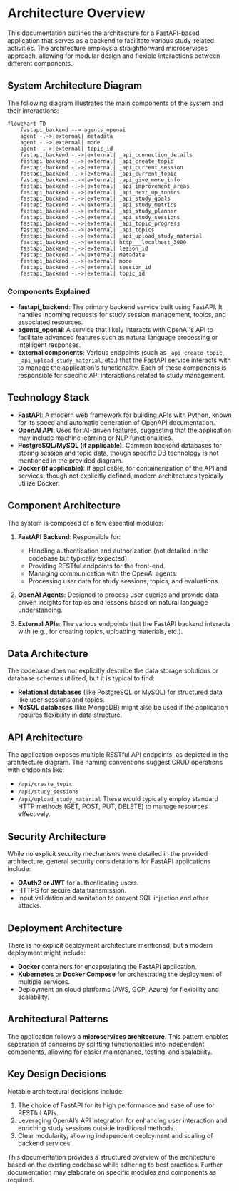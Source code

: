 # Architecture Overview

This documentation outlines the architecture for a FastAPI-based application that serves as a backend to facilitate various study-related activities. The architecture employs a straightforward microservices approach, allowing for modular design and flexible interactions between different components.

## System Architecture Diagram

The following diagram illustrates the main components of the system and their interactions:

```mermaid
flowchart TD
    fastapi_backend --> agents_openai
    agent -.->|external| metadata
    agent -.->|external| mode
    agent -.->|external| topic_id
    fastapi_backend -.->|external| _api_connection_details
    fastapi_backend -.->|external| _api_create_topic
    fastapi_backend -.->|external| _api_current_session
    fastapi_backend -.->|external| _api_current_topic
    fastapi_backend -.->|external| _api_give_more_info
    fastapi_backend -.->|external| _api_improvement_areas
    fastapi_backend -.->|external| _api_next_up_topics
    fastapi_backend -.->|external| _api_study_goals
    fastapi_backend -.->|external| _api_study_metrics
    fastapi_backend -.->|external| _api_study_planner
    fastapi_backend -.->|external| _api_study_sessions
    fastapi_backend -.->|external| _api_topic_progress
    fastapi_backend -.->|external| _api_topics
    fastapi_backend -.->|external| _api_upload_study_material
    fastapi_backend -.->|external| http___localhost_3000
    fastapi_backend -.->|external| lesson_id
    fastapi_backend -.->|external| metadata
    fastapi_backend -.->|external| mode
    fastapi_backend -.->|external| session_id
    fastapi_backend -.->|external| topic_id
```

### Components Explained
- **fastapi_backend**: The primary backend service built using FastAPI. It handles incoming requests for study session management, topics, and associated resources.
- **agents_openai**: A service that likely interacts with OpenAI's API to facilitate advanced features such as natural language processing or intelligent responses.
- **external components**: Various endpoints (such as `_api_create_topic`, `_api_upload_study_material`, etc.) that the FastAPI service interacts with to manage the application's functionality. Each of these components is responsible for specific API interactions related to study management.

## Technology Stack

- **FastAPI**: A modern web framework for building APIs with Python, known for its speed and automatic generation of OpenAPI documentation.
- **OpenAI API**: Used for AI-driven features, suggesting that the application may include machine learning or NLP functionalities.
- **PostgreSQL/MySQL (if applicable)**: Common backend databases for storing session and topic data, though specific DB technology is not mentioned in the provided diagram.
- **Docker (if applicable)**: If applicable, for containerization of the API and services; though not explicitly defined, modern architectures typically utilize Docker.

## Component Architecture

The system is composed of a few essential modules:
1. **FastAPI Backend**: Responsible for:
   - Handling authentication and authorization (not detailed in the codebase but typically expected).
   - Providing RESTful endpoints for the front-end.
   - Managing communication with the OpenAI agents.
   - Processing user data for study sessions, topics, and evaluations.
   
2. **OpenAI Agents**: Designed to process user queries and provide data-driven insights for topics and lessons based on natural language understanding.
   
3. **External APIs**: The various endpoints that the FastAPI backend interacts with (e.g., for creating topics, uploading materials, etc.).

## Data Architecture

The codebase does not explicitly describe the data storage solutions or database schemas utilized, but it is typical to find:
- **Relational databases** (like PostgreSQL or MySQL) for structured data like user sessions and topics.
- **NoSQL databases** (like MongoDB) might also be used if the application requires flexibility in data structure.

## API Architecture

The application exposes multiple RESTful API endpoints, as depicted in the architecture diagram. The naming conventions suggest CRUD operations with endpoints like:
- `/api/create_topic`
- `/api/study_sessions`
- `/api/upload_study_material`
These would typically employ standard HTTP methods (GET, POST, PUT, DELETE) to manage resources effectively.

## Security Architecture

While no explicit security mechanisms were detailed in the provided architecture, general security considerations for FastAPI applications include:
- **OAuth2 or JWT** for authenticating users.
- HTTPS for secure data transmission.
- Input validation and sanitation to prevent SQL injection and other attacks.

## Deployment Architecture

There is no explicit deployment architecture mentioned, but a modern deployment might include:
- **Docker** containers for encapsulating the FastAPI application.
- **Kubernetes** or **Docker Compose** for orchestrating the deployment of multiple services.
- Deployment on cloud platforms (AWS, GCP, Azure) for flexibility and scalability.

## Architectural Patterns

The application follows a **microservices architecture**. This pattern enables separation of concerns by splitting functionalities into independent components, allowing for easier maintenance, testing, and scalability.

## Key Design Decisions

Notable architectural decisions include:
1. The choice of FastAPI for its high performance and ease of use for RESTful APIs.
2. Leveraging OpenAI’s API integration for enhancing user interaction and enriching study sessions outside traditional methods.
3. Clear modularity, allowing independent deployment and scaling of backend services. 

This documentation provides a structured overview of the architecture based on the existing codebase while adhering to best practices. Further documentation may elaborate on specific modules and components as required.